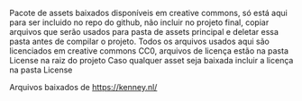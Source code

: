 Pacote de assets baixados disponíveis em creative commons, só está aqui para ser incluido no repo do github, não incluir no projeto final, copiar arquivos que serão usados para pasta de assets principal e deletar essa pasta antes de compilar o projeto.
Todos os arquivos usados aqui são licenciados em creative commons CC0, arquivos de licença estão na pasta License na raiz do projeto
Caso qualquer asset seja baixada incluir a licença na pasta License

Arquivos baixados de https://kenney.nl/
